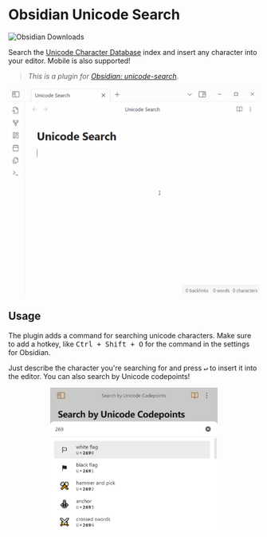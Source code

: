 # Obsidian Unicode Search

![Obsidian Downloads](https://img.shields.io/badge/dynamic/json?label=downloads&query=%24%5B%22unicode-search%22%5D%5B%22downloads%22%5D&url=https%3A%2F%2Fraw.githubusercontent.com%2Fobsidianmd%2Fobsidian-releases%2Fmaster%2Fcommunity-plugin-stats.json&logo=obsidian&color=8b6cef&logoColor=8b6cef&labelColor=f1f2f3&logoWidth=20&style=for-the-badge)

Search the [Unicode Character Database](https://www.unicode.org/ucd/) index
and insert any character into your editor.
Mobile is also supported!

> *This is a plugin for [Obsidian: unicode-search](https://obsidian.md/plugins?id=unicode-search)*.

<p align="center"><img
    src="assets/preview.gif"
    alt="Preview"
    style="width: 36em;"
></p>

## Usage

The plugin adds a command for searching unicode characters.
Make sure to add a hotkey, like <kbd>Ctrl + Shift + O</kbd> for the command in the settings for Obsidian.

Just describe the character you're searching for
and press <kbd>↵</kbd> to insert it into the editor.
You can also search by Unicode codepoints!

<p align="center"><img
    src="./assets/mobile-search.png"
    alt="Search '269' mobile preview"
    style="width: 24em;"
></p>
